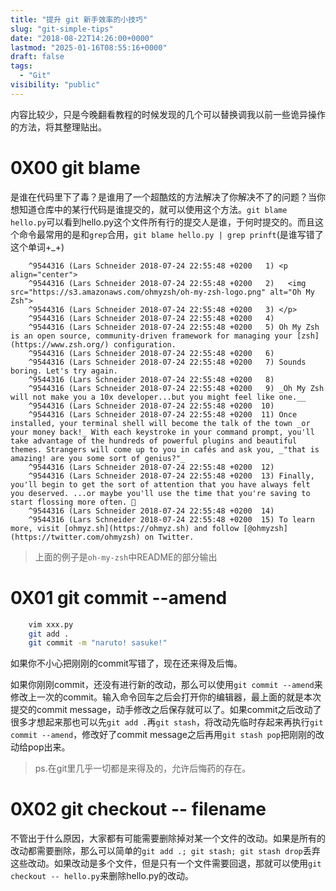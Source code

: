 ```yaml
---
title: "提升 git 新手效率的小技巧"
slug: "git-simple-tips"
date: "2018-08-22T14:26:00+0000"
lastmod: "2025-01-16T08:55:16+0000"
draft: false
tags:
  - "Git"
visibility: "public"
---
```

内容比较少，只是今晚翻看教程的时候发现的几个可以替换调我以前一些诡异操作的方法，将其整理贴出。

# 0X00 git blame

是谁在代码里下了毒？是谁用了一个超酷炫的方法解决了你解决不了的问题？当你想知道仓库中的某行代码是谁提交的，就可以使用这个方法。`git blame hello.py`可以看到hello.py这个文件所有行的提交人是谁，于何时提交的。而且这个命令最常用的是和`grep`合用，`git blame hello.py | grep prinft`(是谁写错了这个单词+_+)

```
    ^9544316 (Lars Schneider 2018-07-24 22:55:48 +0200   1) <p align="center">
    ^9544316 (Lars Schneider 2018-07-24 22:55:48 +0200   2)   <img src="https://s3.amazonaws.com/ohmyzsh/oh-my-zsh-logo.png" alt="Oh My Zsh">
    ^9544316 (Lars Schneider 2018-07-24 22:55:48 +0200   3) </p>
    ^9544316 (Lars Schneider 2018-07-24 22:55:48 +0200   4)
    ^9544316 (Lars Schneider 2018-07-24 22:55:48 +0200   5) Oh My Zsh is an open source, community-driven framework for managing your [zsh](https://www.zsh.org/) configuration.
    ^9544316 (Lars Schneider 2018-07-24 22:55:48 +0200   6)
    ^9544316 (Lars Schneider 2018-07-24 22:55:48 +0200   7) Sounds boring. Let's try again.
    ^9544316 (Lars Schneider 2018-07-24 22:55:48 +0200   8)
    ^9544316 (Lars Schneider 2018-07-24 22:55:48 +0200   9) _Oh My Zsh will not make you a 10x developer...but you might feel like one.__
    ^9544316 (Lars Schneider 2018-07-24 22:55:48 +0200  10)
    ^9544316 (Lars Schneider 2018-07-24 22:55:48 +0200  11) Once installed, your terminal shell will become the talk of the town _or your money back!_ With each keystroke in your command prompt, you'll take advantage of the hundreds of powerful plugins and beautiful themes. Strangers will come up to you in cafés and ask you, _"that is amazing! are you some sort of genius?"_
    ^9544316 (Lars Schneider 2018-07-24 22:55:48 +0200  12)
    ^9544316 (Lars Schneider 2018-07-24 22:55:48 +0200  13) Finally, you'll begin to get the sort of attention that you have always felt you deserved. ...or maybe you'll use the time that you're saving to start flossing more often. 😬
    ^9544316 (Lars Schneider 2018-07-24 22:55:48 +0200  14)
    ^9544316 (Lars Schneider 2018-07-24 22:55:48 +0200  15) To learn more, visit [ohmyz.sh](https://ohmyz.sh) and follow [@ohmyzsh](https://twitter.com/ohmyzsh) on Twitter.

```

> 上面的例子是`oh-my-zsh`中README的部分输出

# 0X01 git commit --amend

```sh
    vim xxx.py
    git add .
    git commit -m "naruto! sasuke!"
```

如果你不小心把刚刚的commit写错了，现在还来得及后悔。

如果你刚刚commit，还没有进行新的改动，那么可以使用`git commit --amend`来修改上一次的commit。输入命令回车之后会打开你的编辑器，最上面的就是本次提交的commit message，动手修改之后保存就可以了。如果commit之后改动了很多才想起来那也可以先`git add .`再`git stash`，将改动先临时存起来再执行`git commit --amend`，修改好了commit message之后再用`git stash pop`把刚刚的改动给pop出来。

> ps.在git里几乎一切都是来得及的，允许后悔药的存在。

# 0X02 git checkout -- filename

不管出于什么原因，大家都有可能需要删除掉对某一个文件的改动。如果是所有的改动都需要删除，那么可以简单的`git add .; git stash; git stash drop`丢弃这些改动。如果改动是多个文件，但是只有一个文件需要回退，那就可以使用`git checkout -- hello.py`来删除hello.py的改动。
